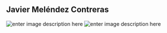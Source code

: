 ﻿## Javier Meléndez Contreras

![enter image description here](https://i.ibb.co/QYFqjQd/Diagrama-de-caso-de-uso-mensajer-a.png)
![enter image description here](https://i.ibb.co/mJ062vT/Sprint4-ficha.jpg)
